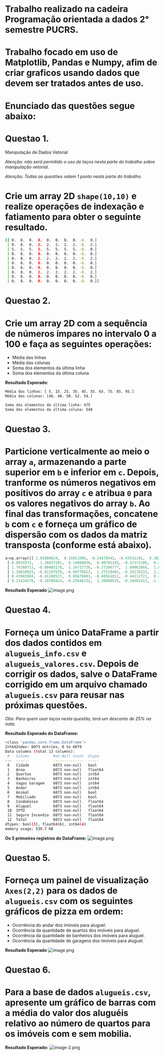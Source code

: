 # Trabalho realizado na cadeira Programação orientada a dados 2° semestre PUCRS.
# Trabalho focado em uso de Matplotlib, Pandas e Numpy, afim de criar graficos usando dados que devem ser tratados antes de uso. 
# Enunciado das questões segue abaixo:


# Questao 1.
 Manipulação de Dados Vetorial

_Atenção: não será permitido o uso de laços nesta parte do trabalho sobre manipulação vetorial._

_Atenção: Todas as questões valem 1 ponto nesta parte do trabalho._

# Crie um array 2D `shape(10,10)`  e realize operações de indexação e fatiamento para obter o seguinte resultado.

```bash
[[ 0.  8.  0.  0.  0.  0.  0.  0. -8.  0.]
 [ 0.  8.  0.  2.  2.  2.  2.  2. -8.  2.]
 [ 5.  5.  5.  5.  5.  5.  5.  5. -8.  0.]
 [ 0.  8.  0.  0.  0.  0.  0.  0. -8.  0.]
 [ 0.  8.  0.  2.  2.  2.  2.  2. -8.  2.]
 [ 0.  8.  0.  0.  0.  0.  0.  0. -8.  0.]
 [ 0.  8.  0.  0.  0.  0.  0.  0. -8.  0.]
 [ 0.  8.  0.  2.  2.  2.  2.  2. -8.  2.]
 [ 0.  8.  0.  0.  0.  0.  0.  0. -8.  0.]
 [ 0.  8.  0.  0.  0.  0.  0.  0. -8.  0.]]
 ```


 # Questao 2.
 # Crie um array 2D com a sequência de números ímpares no intervalo 0 a 100 e faça as seguintes operações:
- Média das linhas
- Média das colunas
- Soma dos elementos da última linha
- Soma dos elementos da última coluna

**Resultado Esperado:**
```bash
Média das linhas: [ 5. 15. 25. 35. 45. 55. 65. 75. 85. 95.]
Média das colunas: [46. 48. 50. 52. 54.]

Soma dos elementos da última linha: 475
Soma dos elementos da última coluna: 540
```

# Questao 3.
# Particione verticalmente ao meio o array `a`, armazenando a parte superior em `b` e inferior em `c`. Depois, tranforme os números negativos em positivos do array `c` e atribua `0` para os valores negativos do array `b`. Ao final das transformações, concatene `b` com `c` e forneça um gráfico de dispersão com os dados da matriz transposta (conforme está abaixo).

```python
a=np.array([[ 1.02809624,  0.31011686, -0.24478542, -0.43531192,  0.30234452, -1.5811674],
 [-0.0029375,   1.26637201,  0.14090036,  0.40795145, -0.57373286,  0.43089205],
 [ 1.76380711, -0.80405178,  1.16717726, -0.77396777,  1.89063668,  1.88322279],
 [ 1.26010925, -0.81197676, -0.90776823,  1.27519403, -0.29176333,  1.21126804],
 [ 0.43983984, -0.41200537,  0.85670881, -0.40561811, -0.44112721,  0.48759066],
 [ 0.21434576, -0.28789424, -0.25646132,  2.30080928, -0.34601413, -1.15924328]])
```
**Resultado Esperado**
![image.png](attachment:image.png)


# Questao 4.
# Forneça um único DataFrame a partir dos dados contidos em `alugueis_info.csv` e `alugueis_valores.csv`. Depois de corrigir os dados, salve o DataFrame corrigido em um arquivo chamado `alugueis.csv` para reusar nas próximas questões.

_Obs: Para quem usar laços nesta questão, terá um desconto de 25% na nota._


**Resultado Esperado do DataFrame:**
```bash
<class 'pandas.core.frame.DataFrame'>
Int64Index: 6073 entries, 0 to 6079
Data columns (total 13 columns):
 #   Column           Non-Null Count  Dtype  
---  ------           --------------  -----  
 0   Cidade           6073 non-null   bool   
 1   Area             6073 non-null   float64
 2   Quartos          6073 non-null   int64  
 3   Banheiros        6073 non-null   int64  
 4   Vagas Garagem    6073 non-null   int64  
 5   Andar            6073 non-null   int64  
 6   Animal           6073 non-null   bool   
 7   Mobiliado        6073 non-null   bool   
 8   Condominio       6073 non-null   float64
 9   Aluguel          6073 non-null   float64
 10  IPTU             6073 non-null   float64
 11  Seguro Incendio  6073 non-null   float64
 12  Total            6073 non-null   float64
dtypes: bool(3), float64(6), int64(4)
memory usage: 539.7 KB
```
**Os 5 primeiros registros do DataFrame:**
![image.png](attachment:image.png)


# Questao 5.
# Forneça um painel de visualização `Axes(2,2)` para os dados de `alugueis.csv` com os seguintes gráficos de pizza em ordem:

- Ocorrência do andar dos imóveis para aluguel.
- Ocorrência da quantidade de quartos dos imóveis para aluguel.
- Ocorrência da quantidade de banheiros dos imóveis para aluguel.
- Ocorrência da quantidade de garagens dos imóveis para aluguel.

**Resultado Esperado**
![image.png](attachment:image.png)


# Questao 6.
# Para a base de dados `alugueis.csv`, apresente um gráfico de barras com a média do valor dos aluguéis relativo ao número de quartos para os imóveis com e sem mobilia. 

**Resultado Esperado:**
![image-2.png](attachment:image-2.png)